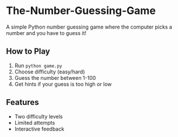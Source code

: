 # The-Number-Guessing-Game

A simple Python number guessing game where the computer picks a number and you have to guess it!

## How to Play
1. Run `python game.py`
2. Choose difficulty (easy/hard)
3. Guess the number between 1-100
4. Get hints if your guess is too high or low

## Features
- Two difficulty levels
- Limited attempts
- Interactive feedback
